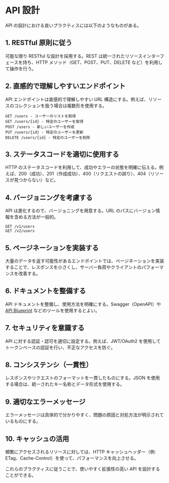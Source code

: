 # API 設計

API の設計における良いプラクティスには以下のようなものがある。

## 1. RESTful 原則に従う

可能な限り RESTful な設計を採用する。REST は統一されたリソースインターフェースを持ち、HTTP メソッド（GET、POST、PUT、DELETE など）を利用して操作を行う。

## 2. 直感的で理解しやすいエンドポイント

API エンドポイントは直感的で理解しやすい URL 構造にする。例えば、リソースのコレクションを扱う場合は複数形を使用する。

```
GET /users - ユーザーのリストを取得
GET /users/{id} - 特定のユーザーを取得
POST /users - 新しいユーザーを作成
PUT /users/{id} - 特定のユーザーを更新
DELETE /users/{id} - 特定のユーザーを削除
```

## 3. ステータスコードを適切に使用する

HTTP のステータスコードを利用して、成功やエラーの状態を明確に伝える。例えば、200（成功）、201（作成成功）、400（リクエストの誤り）、404（リソースが見つからない）など。

## 4. バージョニングを考慮する

API は進化するので、バージョニングを用意する。URL のパスにバージョン情報を含める方法が一般的。

```
GET /v1/users
GET /v2/users
```

## 5. ページネーションを実装する

大量のデータを返す可能性があるエンドポイントでは、ページネーションを実装することで、レスポンスを小さくし、サーバー負荷やクライアントのパフォーマンスを改善する。

## 6. ドキュメントを整備する

API ドキュメントを整備し、使用方法を明確にする。Swagger（OpenAPI）や [API Blueprint](https://apiblueprint.org/) などのツールを使用するとよい。

## 7. セキュリティを意識する

API に対する認証・認可を適切に設定する。例えば、JWT/OAuth2 を使用してトークンベースの認証を行い、不正なアクセスを防ぐ。

## 8. コンシステンシ（一貫性）

レスポンスやリクエストのフォーマットを一貫したものにする。JSON を使用する場合は、統一されたキー名称とデータ形式を使用する。

## 9. 適切なエラーメッセージ

エラーメッセージは具体的で分かりやすく、問題の原因と対処方法が明示されているものにする。

## 10. キャッシュの活用

頻繁にアクセスされるリソースに対しては、HTTP キャッシュヘッダー（例: ETag、Cache-Control）を使って、パフォーマンスを向上させる。

これらのプラクティスに従うことで、使いやすく拡張性の高い API を設計することができる。
